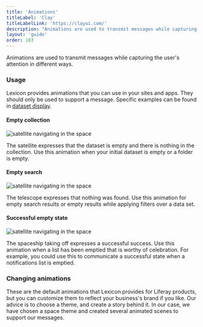 ```yaml
---
title: 'Animations'
titleLabel: 'Clay'
titleLabelLink: 'https://clayui.com/'
description: "Animations are used to transmit messages while capturing the user's attention in different ways."
layout: 'guide'
order: 103
---
```


Animations are used to transmit messages while capturing the user's attention in different ways.

### Usage

Lexicon provides animations that you can use in your sites and apps. They should only be used to support a message. Specific examples can be found in [dataset display](lexicon/core-components/datasetdisplay).

#### Empty collection

![satellite navigating in the space](/images/lexicon/empty_state.gif)

The satellite expresses that the dataset is empty and there is nothing in the collection.
Use this animation when your initial dataset is empty or a folder is empty.

#### Empty search

![satellite navigating in the space](/images/lexicon/search_state.gif)

The telescope expresses that nothing was found.
Use this animation for empty search results or empty results while applying filters over a data set.

#### Successful empty state

![satellite navigating in the space](/images/lexicon/success_state.gif)

The spaceship taking off expresses a successful success.
Use this animation when a list has been emptied that is worthy of celebration. For example, you could use this to communicate a successful state when a notifications list is emptied.

### Changing animations

These are the default animations that Lexicon provides for Liferay products, but you can customize them to reflect your business's brand if you like. Our advice is to choose a theme, and create a story behind it. In our case, we have chosen a space theme and created several animated scenes to support our messages.
